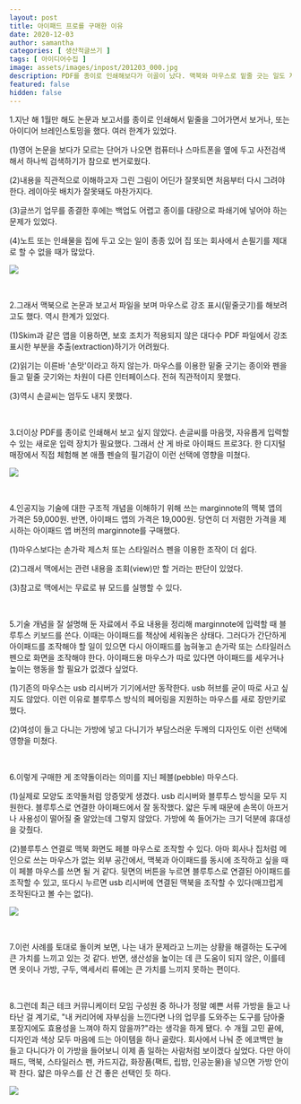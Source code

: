 ```yaml
---
layout: post
title: 아이패드 프로를 구매한 이유
date: 2020-12-03
author: samantha
categories: [ 생산적글쓰기 ]
tags: [ 아이디어수집 ]
image: assets/images/inpost/201203_000.jpg
description: PDF를 종이로 인쇄해보다가 이골이 났다. 맥북와 마우스로 밑줄 긋는 일도 지긋지긋해졌다. 디지털 매장에서 보고 사용감에 반한 아이패드 프로3를 결국 구매했다. 여기에 아이패드용 가방과 마우스까지 있다면 금상첨화.
featured: false
hidden: false
---
```


1.지난 해 1월만 해도 논문과 보고서를 종이로 인쇄해서 밑줄을 그어가면서 보거나, 또는 아이디어 브레인스토밍을 했다. 여러 한계가 있었다.

(1)영어 논문을 보다가 모르는 단어가 나오면 컴퓨터나 스마트폰을 옆에 두고 사전검색해서 하나씩 검색하기가 참으로 번거로웠다.

(2)내용을 직관적으로 이해하고자 그린 그림이 어딘가 잘못되면 처음부터 다시 그려야 한다. 레이아웃 배치가 잘못돼도 마찬가지다.

(3)글쓰기 업무를 종결한 후에는 백업도 어렵고 종이를 대량으로 파쇄기에 넣어야 하는 문제가 있었다.

(4)노트 또는 인쇄물을 집에 두고 오는 일이 종종 있어 집 또는 회사에서 손필기를 제대로 할 수 없을 때가 많았다.

![](https://github.com/samantha-writer/samantha-writer.github.io/blob/master/assets/images/inpost/201203_001.jpg?raw=true)

<br/>

2.그래서 맥북으로 논문과 보고서 파일을 보며 마우스로 강조 표시(밑줄긋기)를 해보려고도 했다. 역시 한계가 있었다.

(1)Skim과 같은 앱을 이용하면, 보호 조치가 적용되지 않은 대다수 PDF 파일에서 강조 표시한 부분을 추출(extraction)하기가 어려웠다.

(2)읽기는 이른바 '손맛'이라고 하지 않는가. 마우스를 이용한 밑줄 긋기는 종이와 펜을 들고 밑줄 긋기와는 차원이 다른 인터페이스다. 전혀 직관적이지 못했다.

(3)역시 손글씨는 엄두도 내지 못했다.

<br/>

3.더이상 PDF를 종이로 인쇄해서 보고 싶지 않았다. 손글씨를 마음껏, 자유롭게 입력할 수 있는 새로운 입력 장치가 필요했다. 그래서 산 게 바로 아이패드 프로3다. 한 디지털 매장에서 직접 체험해 본 애플 펜슬의 필기감이 이런 선택에 영향을 미쳤다.

![](https://github.com/samantha-writer/samantha-writer.github.io/blob/master/assets/images/inpost/201203_002.jpg?raw=true)

<br/>

4.인공지능 기술에 대한 구조적 개념을 이해하기 위해 쓰는 marginnote의 맥북 앱의 가격은 59,000원. 반면, 아이패드 앱의 가격은 19,000원. 당연히 더 저렴한 가격을 제시하는 아이패드 앱 버전의 marginnote를 구매했다.

(1)마우스보다는 손가락 제스처 또는 스타일러스 펜을 이용한 조작이 더 쉽다.

(2)그래서 맥에서는 관련 내용을 조회(view)만 할 거라는 판단이 있었다.

(3)참고로 맥에서는 무료로 뷰 모드를 실행할 수 있다.

<br/>

5.기술 개념을 잘 설명해 둔 자료에서 주요 내용을 정리해 marginnote에 입력할 때 블루투스 키보드를 쓴다. 이때는 아이패드를 책상에 세워놓은 상태다. 그러다가 간단하게 아이패드를 조작해야 할 일이 있으면 다시 아이패드를 눕혀놓고 손가락 또는 스타일러스 펜으로 화면을 조작해야 한다. 아이패드용 마우스가 따로 있다면 아이패드를 세우거나 높이는 행동을 할 필요가 없겠다 싶었다.

(1)기존의 마우스는 usb 리시버가 기기에서만 동작한다. usb 허브를 굳이 따로 사고 싶지도 않았다. 이런 이유로 블루투스 방식의 페어링을 지원하는 마우스를 새로 장만키로 했다.

(2)여성이 들고 다니는 가방에 넣고 다니기가 부담스러운 두께의 디자인도 이런 선택에 영향을 미쳤다.

<br/>

6.이렇게 구매한 게 조약돌이라는 의미를 지닌 페블(pebble) 마우스다.

(1)실제로 모양도 조약돌처럼 앙증맞게 생겼다. usb 리시버와 블루투스 방식을 모두 지원한다. 블루투스로 연결한 아이패드에서 잘 동작했다. 얇은 두께 때문에 손목이 아프거나 사용성이 떨어질 줄 알았는데 그렇지 않았다. 가방에 쏙 들어가는 크기 덕분에 휴대성을 갖췄다.

(2)블루투스 연결로 맥북 화면도 페블 마우스로 조작할 수 있다. 아마 회사나 집처럼 메인으로 쓰는 마우스가 없는 외부 공간에서, 맥북과 아이패드를 동시에 조작하고 싶을 때 이 페블 마우스를 쓰면 될 거 같다. 뒷면의 버튼을 누르면 블루투스로 연결된 아이패드를 조작할 수 있고, 또다시 누르면 usb 리시버에 연결된 맥북을 조작할 수 있다(매끄럽게 조작된다고 볼 수는 없다).

![](https://github.com/samantha-writer/samantha-writer.github.io/blob/master/assets/images/inpost/201203_003.jpg?raw=true)

<br/>

7.이런 사례를 토대로 돌이켜 보면, 나는 내가 문제라고 느끼는 상황을 해결하는 도구에 큰 가치를 느끼고 있는 것 같다. 반면, 생산성을 높이는 데 큰 도움이 되지 않은, 이를테면 옷이나 가방, 구두, 액세서리 류에는 큰 가치를 느끼지 못하는 편이다.

<br/>

8.그런데 최근 테크 커뮤니케이터 모임 구성원 중 하나가 정말 예쁜 서류 가방을 들고 나타난 걸 계기로, "내 커리어에 자부심을 느낀다면 나의 업무를 도와주는 도구를 담아줄 포장지에도 효용성을 느껴야 하지 않을까?"라는 생각을 하게 됐다. 수 개월 고민 끝에, 디자인과 색상 모두 마음에 드는 아이템을 하나 골랐다. 회사에서 나눠 준 에코백만 늘 들고 다니다가 이 가방을 들어보니 이제 좀 일하는 사람처럼 보이겠다 싶었다. 다만 아이패드, 맥북, 스타일러스 펜, 카드지갑, 화장품(팩트, 립밤, 인공눈물)을 넣으면 가방 안이 꽉 찬다. 얇은 마우스를 산 건 좋은 선택인 듯 하다.

![](https://github.com/samantha-writer/samantha-writer.github.io/blob/master/assets/images/inpost/201203_004.jpg?raw=true)
